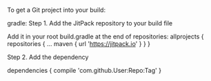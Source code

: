 To get a Git project into your build:

gradle:
Step 1. Add the JitPack repository to your build file

  Add it in your root build.gradle at the end of repositories:
  allprojects {
		repositories {
			...
			maven { url 'https://jitpack.io' }
		}
	}
  
  Step 2. Add the dependency
  
  dependencies {
		compile 'com.github.User:Repo:Tag'
	}
